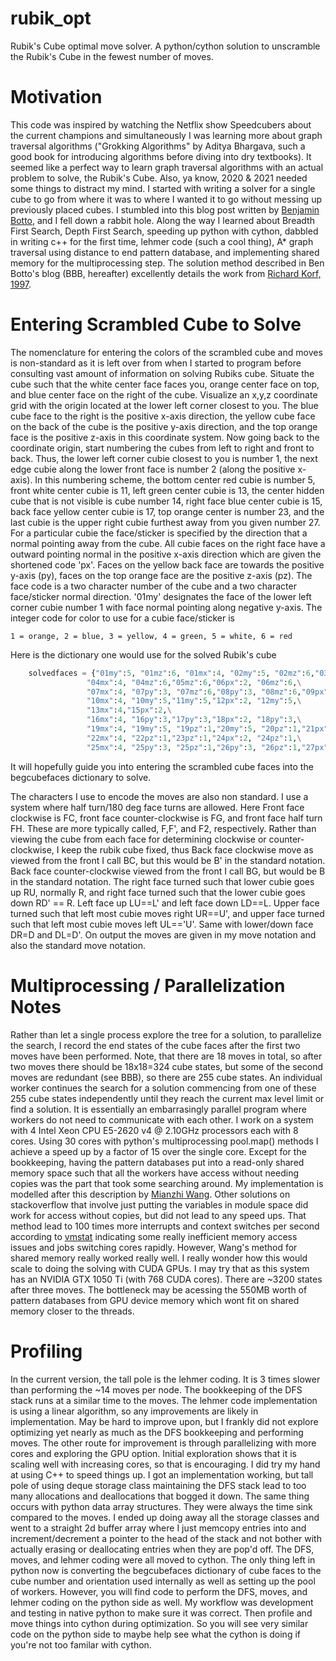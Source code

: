 # rubik_opt
Rubik's Cube optimal move solver. A python/cython solution to unscramble the Rubik's Cube in the fewest number of moves.

# Motivation
This code was inspired by watching the Netflix show Speedcubers about the current champions and simultaneously I was learning more about graph traversal algorithms ("Grokking Algorithms" by Aditya Bhargava, such a good book for introducing algorithms before diving into dry textbooks). It seemed like a perfect way to learn graph traversal algorithms with an actual problem to solve, the Rubik's Cube. Also, ya know, 2020 & 2021 needed some things to distract my mind. I started with writing a solver for a single cube to go from where it was to where I wanted it to go without messing up previously placed cubes. I stumbled into this blog post written by [Benjamin Botto](https://medium.com/@benjamin.botto/implementing-an-optimal-rubiks-cube-solver-using-korf-s-algorithm-bf750b332cf9 "Optimal Rubik's Cube Solving"), and I fell down a rabbit hole. Along the way I learned about Breadth First Search, Depth First Search, speeding up python with cython, dabbled in writing c++ for the first time, lehmer code (such a cool thing), A* graph traversal using distance to end pattern database, and implementing shared memory for the multiprocessing step. The solution method described in Ben Botto's blog (BBB, hereafter) excellently details the work from [Richard Korf, 1997](https://www.cs.princeton.edu/courses/archive/fall06/cos402/papers/korfrubik.pdf).

# Entering Scrambled Cube to Solve
The nomenclature for entering the colors of the scrambled cube and moves is non-standard as it is left over from when I started to program before consulting vast amount of information on solving Rubiks cube. Situate the cube such that the white center face faces you, orange center face on top, and blue center face on the right of the cube. Visualize an x,y,z coordinate grid with the origin located at the lower left corner closest to you. The blue cube face to the right is the positive x-axis direction, the yellow cube face on the back of the cube is the positive y-axis direction, and the top orange face is the positive z-axis in this coordinate system. Now going back to the coordinate origin, start numbering the cubes from left to right and front to back. Thus, the lower left corner cubie closest to you is number 1, the next edge cubie along the lower front face is number 2 (along the positive x-axis). In this numbering scheme, the bottom center red cubie is number 5, front white center cubie is 11, left green center cubie is 13, the center hidden cube that is not visible is cube number 14, right face blue center cubie is 15, back face yellow center cubie is 17, top orange center is number 23, and the last cubie is the upper right cubie furthest away from you given number 27. For a particular cubie the face/sticker is specified by the direction that a normal pointing away from the cube. All cubie faces on the right face have a outward pointing normal in the positive x-axis direction which are given the shortened code 'px'. Faces on the yellow back face are towards the positive y-axis (py), faces on the top orange face are the positive z-axis (pz). The face code is a two character number of the cube and a two character face/sticker normal direction. '01my' designates the face of the lower left corner cubie number 1 with face normal pointing along negative y-axis. The integer code for color to use for a cubie face/sticker is 
```
1 = orange, 2 = blue, 3 = yellow, 4 = green, 5 = white, 6 = red
```
Here is the dictionary one would use for the solved Rubik's cube
```python
    solvedfaces = {"01my":5, "01mz":6, "01mx":4, "02my":5, "02mz":6,"03my":5, "03px":2, "03mz":6,\
                 "04mx":4, "04mz":6,"05mz":6,"06px":2, "06mz":6,\
                 "07mx":4, "07py":3, "07mz":6,"08py":3, "08mz":6,"09px":2, "09py":3, "09mz":6,\
                 "10mx":4, "10my":5,"11my":5,"12px":2, "12my":5,\
                 "13mx":4,"15px":2,\
                 "16mx":4, "16py":3,"17py":3,"18px":2, "18py":3,\
                 "19mx":4, "19my":5, "19pz":1,"20my":5, "20pz":1,"21px":2, "21my":5, "21pz":1,\
                 "22mx":4, "22pz":1,"23pz":1,"24px":2, "24pz":1,\
                 "25mx":4, "25py":3, "25pz":1,"26py":3, "26pz":1,"27px":2, "27py":3, "27pz":1}
```
It will hopefully guide you into entering the scrambled cube faces into the begcubefaces dictionary to solve.

The characters I use to encode the moves are also non standard. I use a system where half turn/180 deg face turns are allowed. Here 
Front face clockwise is FC, front face counter-clockwise is FG, and front face half turn FH. These are more typically called, F,F', and F2, respectively. Rather than viewing the cube from each face for determining clockwise or counter-clockwise, I keep the rubik cube fixed, thus Back face clockwise move as viewed from the front I call BC, but this would be B' in the standard notation.  Back face counter-clockwise viewed from the front I call BG, but would be B in the standard notation. The right face turned such that lower cubie goes up RU, normally R, and right face turned such that the lower cubie goes down RD' == R. Left face up LU==L' and left face down LD==L. Upper face turned such that left most cubie moves right UR==U', and upper face turned such that left most cubie moves left UL=='U'. Same with lower/down face DR=D and DL=D'. On output the moves are given in my move notation and also the standard move notation.

# Multiprocessing / Parallelization Notes
Rather than let a single process explore the tree for a solution, to parallelize the search, I record the end states of the cube faces after the first two moves have been performed. Note, that there are 18 moves in total, so after two moves there should be 18x18=324 cube states, but some of the second moves are redundant (see BBB), so there are 255 cube states. An individual worker continues the search for a solution commencing from one of these 255 cube states independently until they reach the current max level limit or find a solution. It is essentially an embarrasingly parallel program where workers do not need to communicate with each other. I work on a system with 4 Intel Xeon CPU E5-2620 v4 @ 2.10GHz processors each with 8 cores. Using 30 cores with python's multiprocessing pool.map() methods I achieve a speed up by a factor of 15 over the single core. Except for the bookkeeping, having the pattern databases put into a read-only shared memory space such that all the workers have access without needing copies was the part that took some searching around. My implementation is modelled after this description by [Mianzhi Wang](https://research.wmz.ninja/articles/2018/03/on-sharing-large-arrays-when-using-pythons-multiprocessing.html "On Sharing Large Arrays When Using Python's Multiprocessing"). Other solutions on stackoverflow that involve just putting the variables in module space did work for access without copies, but did not lead to any speed ups. That method lead to 100 times more interrupts and context switches per second according to [vmstat](https://access.redhat.com/solutions/1160343) indicating some really inefficient memory access issues and jobs switching cores rapidly. However, Wang's method for shared memory really worked really well. I really wonder how this would scale to doing the solving with CUDA GPUs. I may try that as this system has an NVIDIA GTX 1050 Ti (with 768 CUDA cores). There are ~3200 states after three moves. The bottleneck may be acessing the 550MB worth of pattern databases from GPU device memory which wont fit on shared memory closer to the threads.

# Profiling
In the current version, the tall pole is the lehmer coding. It is 3 times slower than performing the ~14 moves per node. The bookkeeping of the DFS stack runs at a similar time to the moves. The lehmer code implementation is using a linear algorithm, so any improvements are likely in implementation. May be hard to improve upon, but I frankly did not explore optimizing yet nearly as much as the DFS bookkeeping and performing moves. The other route for improvement is through parallelizing with more cores and exploring the GPU option. Initial exploration shows that it is scaling well with increasing cores, so that is encouraging. I did try my hand at using C++ to speed things up. I got an implementation working, but tall pole of using deque storage class maintaining the DFS stack lead to too many allocations and deallocations that bogged it down. The same thing occurs with python data array structures. They were always the time sink compared to the moves. I ended up doing away all the storage classes and went to a straight 2d buffer array where I just memcopy entries into and increment/decrement a pointer to the head of the stack and not bother with actually erasing or deallocating entries when they are pop'd off. The DFS, moves, and lehmer coding were all moved to cython. The only thing left in python now is converting the begcubefaces dictionary of cube faces to the cube number and orientation used internally as well as setting up the pool of workers. However, you will find code to perform the DFS, moves, and lehmer coding on the python side as well. My workflow was development and testing in native python to make sure it was correct. Then profile and move things into cython during optimization. So you will see very similar code on the python side to maybe help see what the cython is doing if you're not too familar with cython. 

